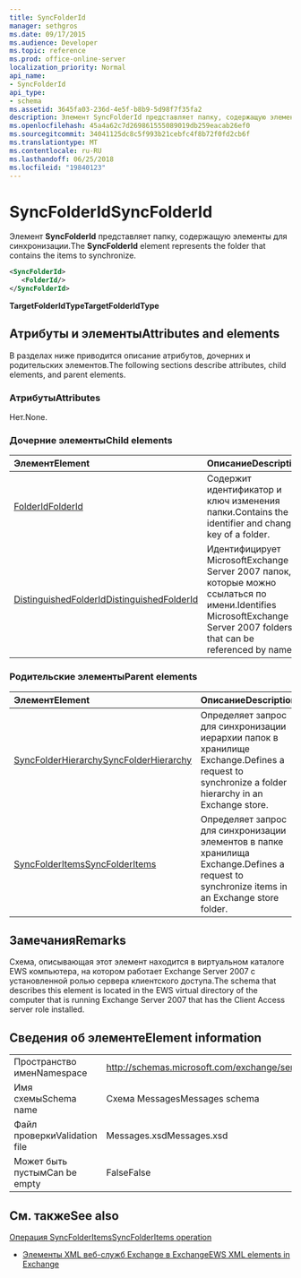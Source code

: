 ```yaml
---
title: SyncFolderId
manager: sethgros
ms.date: 09/17/2015
ms.audience: Developer
ms.topic: reference
ms.prod: office-online-server
localization_priority: Normal
api_name:
- SyncFolderId
api_type:
- schema
ms.assetid: 3645fa03-236d-4e5f-b8b9-5d98f7f35fa2
description: Элемент SyncFolderId представляет папку, содержащую элементы для синхронизации.
ms.openlocfilehash: 45a4a62c7d269861555089019db259eacab26ef0
ms.sourcegitcommit: 34041125dc8c5f993b21cebfc4f8b72f0fd2cb6f
ms.translationtype: MT
ms.contentlocale: ru-RU
ms.lasthandoff: 06/25/2018
ms.locfileid: "19840123"
---
```

# <a name="syncfolderid"></a><span data-ttu-id="6cc52-103">SyncFolderId</span><span class="sxs-lookup"><span data-stu-id="6cc52-103">SyncFolderId</span></span>

<span data-ttu-id="6cc52-104">Элемент **SyncFolderId** представляет папку, содержащую элементы для синхронизации.</span><span class="sxs-lookup"><span data-stu-id="6cc52-104">The **SyncFolderId** element represents the folder that contains the items to synchronize.</span></span> 
  
```xml
<SyncFolderId>
   <FolderId/>
</SyncFolderId>
```

 <span data-ttu-id="6cc52-105">**TargetFolderIdType**</span><span class="sxs-lookup"><span data-stu-id="6cc52-105">**TargetFolderIdType**</span></span>
## <a name="attributes-and-elements"></a><span data-ttu-id="6cc52-106">Атрибуты и элементы</span><span class="sxs-lookup"><span data-stu-id="6cc52-106">Attributes and elements</span></span>

<span data-ttu-id="6cc52-107">В разделах ниже приводится описание атрибутов, дочерних и родительских элементов.</span><span class="sxs-lookup"><span data-stu-id="6cc52-107">The following sections describe attributes, child elements, and parent elements.</span></span>
  
### <a name="attributes"></a><span data-ttu-id="6cc52-108">Атрибуты</span><span class="sxs-lookup"><span data-stu-id="6cc52-108">Attributes</span></span>

<span data-ttu-id="6cc52-109">Нет.</span><span class="sxs-lookup"><span data-stu-id="6cc52-109">None.</span></span>
  
### <a name="child-elements"></a><span data-ttu-id="6cc52-110">Дочерние элементы</span><span class="sxs-lookup"><span data-stu-id="6cc52-110">Child elements</span></span>

|<span data-ttu-id="6cc52-111">**Элемент**</span><span class="sxs-lookup"><span data-stu-id="6cc52-111">**Element**</span></span>|<span data-ttu-id="6cc52-112">**Описание**</span><span class="sxs-lookup"><span data-stu-id="6cc52-112">**Description**</span></span>|
|:-----|:-----|
|[<span data-ttu-id="6cc52-113">FolderId</span><span class="sxs-lookup"><span data-stu-id="6cc52-113">FolderId</span></span>](folderid.md) <br/> |<span data-ttu-id="6cc52-114">Содержит идентификатор и ключ изменения папки.</span><span class="sxs-lookup"><span data-stu-id="6cc52-114">Contains the identifier and change key of a folder.</span></span>  <br/> |
|[<span data-ttu-id="6cc52-115">DistinguishedFolderId</span><span class="sxs-lookup"><span data-stu-id="6cc52-115">DistinguishedFolderId</span></span>](distinguishedfolderid.md) <br/> |<span data-ttu-id="6cc52-116">Идентифицирует MicrosoftExchange Server 2007 папок, которые можно ссылаться по имени.</span><span class="sxs-lookup"><span data-stu-id="6cc52-116">Identifies MicrosoftExchange Server 2007 folders that can be referenced by name.</span></span>  <br/> |
   
### <a name="parent-elements"></a><span data-ttu-id="6cc52-117">Родительские элементы</span><span class="sxs-lookup"><span data-stu-id="6cc52-117">Parent elements</span></span>

|<span data-ttu-id="6cc52-118">**Элемент**</span><span class="sxs-lookup"><span data-stu-id="6cc52-118">**Element**</span></span>|<span data-ttu-id="6cc52-119">**Описание**</span><span class="sxs-lookup"><span data-stu-id="6cc52-119">**Description**</span></span>|
|:-----|:-----|
|[<span data-ttu-id="6cc52-120">SyncFolderHierarchy</span><span class="sxs-lookup"><span data-stu-id="6cc52-120">SyncFolderHierarchy</span></span>](syncfolderhierarchy.md) <br/> |<span data-ttu-id="6cc52-121">Определяет запрос для синхронизации иерархии папок в хранилище Exchange.</span><span class="sxs-lookup"><span data-stu-id="6cc52-121">Defines a request to synchronize a folder hierarchy in an Exchange store.</span></span>  <br/> |
|[<span data-ttu-id="6cc52-122">SyncFolderItems</span><span class="sxs-lookup"><span data-stu-id="6cc52-122">SyncFolderItems</span></span>](syncfolderitems.md) <br/> |<span data-ttu-id="6cc52-123">Определяет запрос для синхронизации элементов в папке хранилища Exchange.</span><span class="sxs-lookup"><span data-stu-id="6cc52-123">Defines a request to synchronize items in an Exchange store folder.</span></span>  <br/> |
   
## <a name="remarks"></a><span data-ttu-id="6cc52-124">Замечания</span><span class="sxs-lookup"><span data-stu-id="6cc52-124">Remarks</span></span>

<span data-ttu-id="6cc52-125">Схема, описывающая этот элемент находится в виртуальном каталоге EWS компьютера, на котором работает Exchange Server 2007 с установленной ролью сервера клиентского доступа.</span><span class="sxs-lookup"><span data-stu-id="6cc52-125">The schema that describes this element is located in the EWS virtual directory of the computer that is running Exchange Server 2007 that has the Client Access server role installed.</span></span>
  
## <a name="element-information"></a><span data-ttu-id="6cc52-126">Сведения об элементе</span><span class="sxs-lookup"><span data-stu-id="6cc52-126">Element information</span></span>

|||
|:-----|:-----|
|<span data-ttu-id="6cc52-127">Пространство имен</span><span class="sxs-lookup"><span data-stu-id="6cc52-127">Namespace</span></span>  <br/> |http://schemas.microsoft.com/exchange/services/2006/messages  <br/> |
|<span data-ttu-id="6cc52-128">Имя схемы</span><span class="sxs-lookup"><span data-stu-id="6cc52-128">Schema name</span></span>  <br/> |<span data-ttu-id="6cc52-129">Схема Messages</span><span class="sxs-lookup"><span data-stu-id="6cc52-129">Messages schema</span></span>  <br/> |
|<span data-ttu-id="6cc52-130">Файл проверки</span><span class="sxs-lookup"><span data-stu-id="6cc52-130">Validation file</span></span>  <br/> |<span data-ttu-id="6cc52-131">Messages.xsd</span><span class="sxs-lookup"><span data-stu-id="6cc52-131">Messages.xsd</span></span>  <br/> |
|<span data-ttu-id="6cc52-132">Может быть пустым</span><span class="sxs-lookup"><span data-stu-id="6cc52-132">Can be empty</span></span>  <br/> |<span data-ttu-id="6cc52-133">False</span><span class="sxs-lookup"><span data-stu-id="6cc52-133">False</span></span>  <br/> |
   
## <a name="see-also"></a><span data-ttu-id="6cc52-134">См. также</span><span class="sxs-lookup"><span data-stu-id="6cc52-134">See also</span></span>



[<span data-ttu-id="6cc52-135">Операция SyncFolderItems</span><span class="sxs-lookup"><span data-stu-id="6cc52-135">SyncFolderItems operation</span></span>](syncfolderitems-operation.md)


- [<span data-ttu-id="6cc52-136">Элементы XML веб-служб Exchange в Exchange</span><span class="sxs-lookup"><span data-stu-id="6cc52-136">EWS XML elements in Exchange</span></span>](ews-xml-elements-in-exchange.md)

